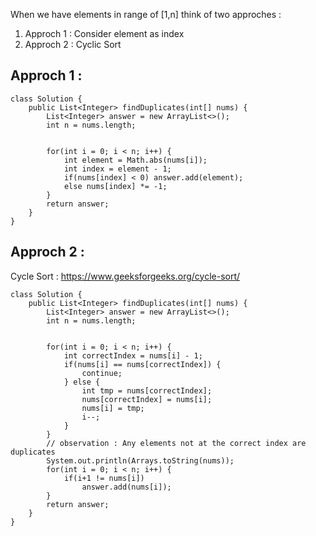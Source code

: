 When we have elements in range of [1,n] think of two approches : 
1. Approch 1 : Consider element as index
2. Approch 2 : Cyclic Sort

## Approch 1 : 
```
class Solution {
    public List<Integer> findDuplicates(int[] nums) {
        List<Integer> answer = new ArrayList<>();
        int n = nums.length;
        
        
        for(int i = 0; i < n; i++) {
            int element = Math.abs(nums[i]);
            int index = element - 1;
            if(nums[index] < 0) answer.add(element);
            else nums[index] *= -1;
        }
        return answer;
    }
}
```

## Approch 2 : 

Cycle Sort : 
https://www.geeksforgeeks.org/cycle-sort/ 

```
class Solution {
    public List<Integer> findDuplicates(int[] nums) {
        List<Integer> answer = new ArrayList<>();
        int n = nums.length;
        
        
        for(int i = 0; i < n; i++) {
            int correctIndex = nums[i] - 1;
            if(nums[i] == nums[correctIndex]) {
                continue;
            } else {
                int tmp = nums[correctIndex];
                nums[correctIndex] = nums[i];
                nums[i] = tmp;
                i--;
            }
        }
        // observation : Any elements not at the correct index are duplicates
        System.out.println(Arrays.toString(nums));
        for(int i = 0; i < n; i++) {
            if(i+1 != nums[i])
                answer.add(nums[i]);
        }
        return answer;
    }
}
```
